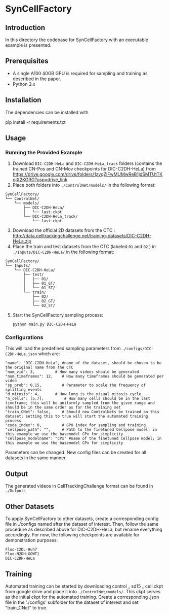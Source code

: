 # SynCellFactory

## Introduction
In this directory the codebase for SynCellFactory with an executable example is presented.

## Prerequisites
- A single A100 40GB GPU is required for sampling and training as described in the paper.
- Python 3.x

## Installation
The dependencies can be installed with 

pip install -r requirements.txt



## Usage
### Running the Provided Example
1. Download `DIC-C2DH-HeLa` and `DIC-C2DH-HeLa_track` folders (contains the trained CN-Pos and CN-Mov checkpoints for DIC-C2DH-HeLa) from https://drive.google.com/drive/folders/1zvqZiFwMUMwReB1jdSMTUtTKqiX2KGRG?usp=drive_link
2. Place both folders into `./ControlNet/models/` in the following format: 
```
SynCellFactory/
└── ControlNet/
    └── models/
        ├── DIC-C2DH-HeLa/
        │   └── last.ckpt
        └── DIC-C2DH-HeLa_track/
            └── last.ckpt
```
3. Download the official 2D datasets from the CTC : http://data.celltrackingchallenge.net/training-datasets/DIC-C2DH-HeLa.zip 
4. Place the train and test datasets from the CTC (labeled `01` and `02` ) in `./Inputs/DIC-C2DH-HeLa/` in the following format: 
```
SynCellFactory/
└── Inputs/
    └── DIC-C2DH-HeLa/
        ├── test/
        │   ├── 01/
        │   ├── 01_GT/
        │   └── 01_ST/
        └── train/
            ├── 02/
            ├── 02_GT/
            └── 02_ST/
```
5. Start the SynCellFactory sampling process:
   ```bash
   python main.py DIC-C2DH-HeLa
   
### Configurations
This will load the predefined sampling parameters from `./configs/DIC-C2DH-HeLa.json` which are:


    "name": "DIC-C2DH-HeLa", #name of the dataset, should be chosen to be the original name from the CTC
    "num_vid": 3,	      # How many videos should be generated
    "num_timeframes": 12,    # How many timeframes should be generated per video
    "sp_prob": 0.15,         # Parameter to scale the frequency of splitting events
    "d_mitosis": 4,	      # How long is the visual mitosis cycle
    "n_cells": [5,7],	      # How many cells should be in the last timeframe; this will be uniformly sampled from the given range and should be in the same order as for the training set
    "train_CNet": false,     # Should new ControlNets be trained on this dataset; setting this to true will start the automated training process
    "cuda_index": 0,         # GPU index for sampling and training
    "cellpose_path": "",     # Path to the finetuned Cellpose model; in this example we use the basemodel CPx for simplicity
    "cellpose_modelname": "CPx" #name of the finetuned Cellpose model; in this example we use the basemodel CPx for simplicity
    
Parameters can be changed. 
New config files can be created for all datasets in the same manner. 


## Output
The generated videos in CellTrackingChallenge format can be found in `./Outputs`

## Other Datasets
To apply SynCellFactory to other datasets, create a corresponding config file in ./configs named after the dataset of interest. Then, follow the same procedure as described above for DIC-C2DH-HeLa, but rename everything accordingly. For now, the following checkpoints are available for demonstration purposes:

    Fluo-C2DL-Huh7
    Fluo-N2DH-GOWT1
    DIC-C2DH-HeLa

## Training
Automated training can be started by downloading control _ sd15 _ cell.ckpt from google drive and place it into `./ControlNet/models/`. This ckpt serves as the initial ckpt for the automated training. Create a corresponding .json file in the './configs' subfolder for the dataset of interest and set "train_CNet" to true. 




